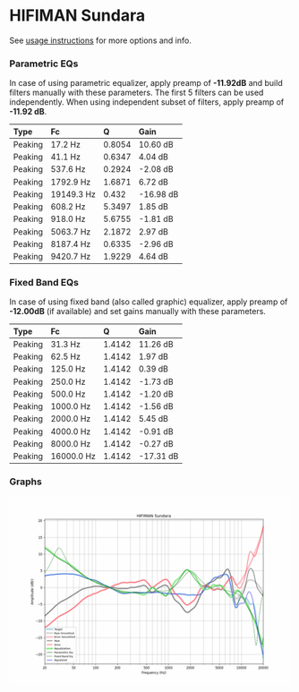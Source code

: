 # HIFIMAN Sundara
See [usage instructions](https://github.com/jaakkopasanen/AutoEq#usage) for more options and info.

### Parametric EQs
In case of using parametric equalizer, apply preamp of **-11.92dB** and build filters manually
with these parameters. The first 5 filters can be used independently.
When using independent subset of filters, apply preamp of **-11.92 dB**.

| Type    | Fc         |      Q | Gain      |
|:--------|:-----------|:-------|:----------|
| Peaking | 17.2 Hz    | 0.8054 | 10.60 dB  |
| Peaking | 41.1 Hz    | 0.6347 | 4.04 dB   |
| Peaking | 537.6 Hz   | 0.2924 | -2.08 dB  |
| Peaking | 1792.9 Hz  | 1.6871 | 6.72 dB   |
| Peaking | 19149.3 Hz | 0.432  | -16.98 dB |
| Peaking | 608.2 Hz   | 5.3497 | 1.85 dB   |
| Peaking | 918.0 Hz   | 5.6755 | -1.81 dB  |
| Peaking | 5063.7 Hz  | 2.1872 | 2.97 dB   |
| Peaking | 8187.4 Hz  | 0.6335 | -2.96 dB  |
| Peaking | 9420.7 Hz  | 1.9229 | 4.64 dB   |

### Fixed Band EQs
In case of using fixed band (also called graphic) equalizer, apply preamp of **-12.00dB**
(if available) and set gains manually with these parameters.

| Type    | Fc         |      Q | Gain      |
|:--------|:-----------|:-------|:----------|
| Peaking | 31.3 Hz    | 1.4142 | 11.26 dB  |
| Peaking | 62.5 Hz    | 1.4142 | 1.97 dB   |
| Peaking | 125.0 Hz   | 1.4142 | 0.39 dB   |
| Peaking | 250.0 Hz   | 1.4142 | -1.73 dB  |
| Peaking | 500.0 Hz   | 1.4142 | -1.20 dB  |
| Peaking | 1000.0 Hz  | 1.4142 | -1.56 dB  |
| Peaking | 2000.0 Hz  | 1.4142 | 5.45 dB   |
| Peaking | 4000.0 Hz  | 1.4142 | -0.91 dB  |
| Peaking | 8000.0 Hz  | 1.4142 | -0.27 dB  |
| Peaking | 16000.0 Hz | 1.4142 | -17.31 dB |

### Graphs
![](./HIFIMAN%20Sundara.png)